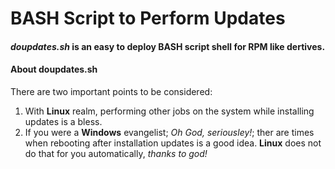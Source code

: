 # BASH Script to Perform Updates
#### _doupdates.sh_ is an easy to deploy BASH script shell for RPM like dertives.

#### About doupdates.sh
There are two important points to be considered:
1. With **Linux** realm, performing other jobs on the system while installing updates is a bless.
2. If you were a **Windows** evangelist; _Oh God, seriousley!_; ther are times when rebooting after installation updates is a good idea.
**Linux** does not do that for you automatically, _thanks to god!_
